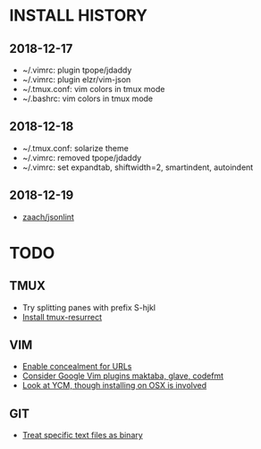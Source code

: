 # INSTALL HISTORY

## 2018-12-17
 - ~/.vimrc: plugin tpope/jdaddy
 - ~/.vimrc: plugin elzr/vim-json
 - ~/.tmux.conf: vim colors in tmux mode
 - ~/.bashrc: vim colors in tmux mode

## 2018-12-18
 - ~/.tmux.conf: solarize theme
 - ~/.vimrc: removed tpope/jdaddy
 - ~/.vimrc: set expandtab, shiftwidth=2, smartindent, autoindent

## 2018-12-19
 - [zaach/jsonlint](https://github.com/zaach/jsonlint)

# TODO

## TMUX
  - Try splitting panes with prefix S-hjkl
  - [Install tmux-resurrect](https://github.com/tmux-plugins/tmux-resurrect)

## VIM
 - [Enable concealment for URLs](https://plasticboy/vim-markdown)
 - [Consider Google Vim plugins maktaba, glave, codefmt](https://github.com/google/vim-codefmk)
 - [Look at YCM, though installing on OSX is involved](https://github.com/Valloric/YouCompleteMe)
## GIT
 - [Treat specific text files as binary](https://stackoverflow.com/questions/11162267/how-do-i-make-git-treat-a-file-as-binary/11162362)
